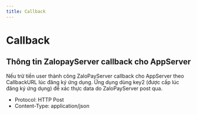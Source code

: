 ```yaml
---
title: Callback
---
```


# Callback

## Thông tin ZalopayServer callback cho AppServer

Nếu trừ tiền user thành công ZaloPayServer callback cho AppServer theo CallbackURL lúc đăng ký ứng dụng. Ứng dụng dùng key2 (được cấp lúc đăng ký ứng dụng) để xác thực data do ZaloPayServer post qua.

* Protocol: HTTP Post
* Content-Type: application/json